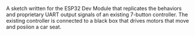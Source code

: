  A sketch written for the ESP32 Dev Module that replicates the behaviors 
 and proprietary UART output signals of an existing 7-button controller. 
 The existing controller is connected to a black box that drives 
 motors that move and posiion a car seat. 
 